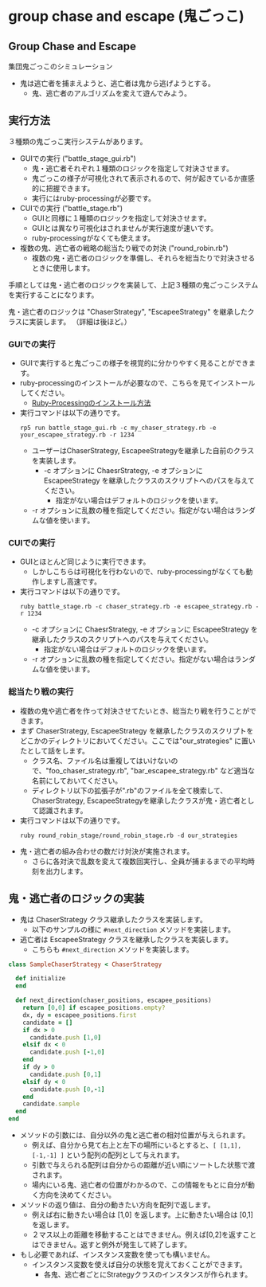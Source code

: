group chase and escape (鬼ごっこ)
======================

## Group Chase and Escape

集団鬼ごっこのシミュレーション

- 鬼は逃亡者を捕まえようと、逃亡者は鬼から逃げようとする。
  - 鬼、逃亡者のアルゴリズムを変えて遊んでみよう。

## 実行方法

３種類の鬼ごっこ実行システムがあります。

- GUIでの実行 ("battle\_stage\_gui.rb")
  - 鬼・逃亡者それぞれ１種類のロジックを指定して対決させます。
  - 鬼ごっこの様子が可視化されて表示されるので、何が起きているか直感的に把握できます。
  - 実行にはruby-processingが必要です。
- CUIでの実行 ("battle\_stage.rb")
  - GUIと同様に１種類のロジックを指定して対決させます。
  - GUIとは異なり可視化はされませんが実行速度が速いです。
  - ruby-processingがなくても使えます。
- 複数の鬼、逃亡者の戦略の総当たり戦での対決 ("round\_robin.rb")
  - 複数の鬼・逃亡者のロジックを準備し、それらを総当たりで対決させるときに使用します。

手順としては鬼・逃亡者のロジックを実装して、上記３種類の鬼ごっこシステムを実行することになります。

鬼・逃亡者のロジックは "ChaserStrategy", "EscapeeStrategy" を継承したクラスに実装します。
（詳細は後ほど。）

### GUIでの実行

- GUIで実行すると鬼ごっこの様子を視覚的に分かりやすく見ることができます。
- ruby-processingのインストールが必要なので、こちらを見てインストールしてください。
  - [Ruby-Processingのインストール方法](http://qiita.com/yohm/items/f3f82f423b507cec1dcc)
- 実行コマンドは以下の通りです。
  ```
  rp5 run battle_stage_gui.rb -c my_chaser_strategy.rb -e your_escapee_strategy.rb -r 1234
  ```
  - ユーザーはChaserStrategy, EscapeeStrategyを継承した自前のクラスを実装します。
    - -c オプションに ChaesrStrategy, -e オプションに EscapeeStrategy を継承したクラスのスクリプトへのパスを与えてください。
      - 指定がない場合はデフォルトのロジックを使います。
  - -r オプションに乱数の種を指定してください。指定がない場合はランダムな値を使います。

### CUIでの実行

- GUIとほとんど同じように実行できます。
  - しかしこちらは可視化を行わないので、ruby-processingがなくても動作しますし高速です。
- 実行コマンドは以下の通りです。
  ```
  ruby battle_stage.rb -c chaser_strategy.rb -e escapee_strategy.rb -r 1234
  ```
  - -c オプションに ChaesrStrategy, -e オプションに EscapeeStrategy を継承したクラスのスクリプトへのパスを与えてください。
    - 指定がない場合はデフォルトのロジックを使います。
  - -r オプションに乱数の種を指定してください。指定がない場合はランダムな値を使います。

### 総当たり戦の実行

- 複数の鬼や逃亡者を作って対決させてたいとき、総当たり戦を行うことができます。
- まず ChaserStrategy, EscapeeStrategy を継承したクラスのスクリプトをどこかのディレクトリにおいてください。ここでは"our\_strategies" に置いたとして話をします。
  - クラス名、ファイル名は重複してはいけないので、"foo\_chaser\_strategy.rb", "bar\_escapee\_strategy.rb" など適当な名前にしておいてください。
  - ディレクトリ以下の拡張子が".rb"のファイルを全て検索して、ChaserStrategy, EscapeeStrategyを継承したクラスが鬼・逃亡者として認識されます。
- 実行コマンドは以下の通りです。
  ```
  ruby round_robin_stage/round_robin_stage.rb -d our_strategies
  ```
- 鬼・逃亡者の組み合わせの数だけ対決が実施されます。
  - さらに各対決で乱数を変えて複数回実行し、全員が捕まるまでの平均時刻を出力します。


## 鬼・逃亡者のロジックの実装

- 鬼は ChaserStrategy クラス継承したクラスを実装します。
  - 以下のサンプルの様に `#next_direction` メソッドを実装します。
- 逃亡者は EscapeeStrategy クラスを継承したクラスを実装します。
  - こちらも `#next_direction` メソッドを実装します。

```rb:sample_chaser_strategy.rb
class SampleChaserStrategy < ChaserStrategy

  def initialize
  end

  def next_direction(chaser_positions, escapee_positions)
    return [0,0] if escapee_positions.empty?
    dx, dy = escapee_positions.first
    candidate = []
    if dx > 0
      candidate.push [1,0]
    elsif dx < 0
      candidate.push [-1,0]
    end
    if dy > 0
      candidate.push [0,1]
    elsif dy < 0
      candidate.push [0,-1]
    end
    candidate.sample
  end
end
```

- メソッドの引数には、自分以外の鬼と逃亡者の相対位置が与えられます。
  - 例えば、自分から見て右上と左下の場所にいるとすると、`[ [1,1], [-1,-1] ]` という配列の配列として与えれます。
  - 引数で与えられる配列は自分からの距離が近い順にソートした状態で渡されます。
  - 場内にいる鬼、逃亡者の位置がわかるので、この情報をもとに自分が動く方向を決めてください。
- メソッドの返り値は、自分の動きたい方向を配列で返します。
  - 例えば右に動きたい場合は [1,0] を返します。上に動きたい場合は [0,1] を返します。
  - ２マス以上の距離を移動することはできません。例えば[0,2]を返すことはできません。返すと例外が発生して終了します。
- もし必要であれば、インスタンス変数を使っても構いません。
  - インスタンス変数を使えば自分の状態を覚えておくことができます。
    - 各鬼、逃亡者ごとにStrategyクラスのインスタンスが作られます。

